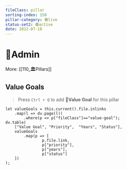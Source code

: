 ```yaml
---
fileClass: pillar  
sorting-index: 150
pillar-category: 🟢live
status-set2: 🟢active  
date: 2022-07-18  
---
```


# 🔑Admin
More: [[110_🏛Pillars]]

## Value Goals
> Press `Ctrl + Q`  to add **🌟Value Goal** for this pillar  
```dataviewjs
let valueGoals = this.current().file.inlinks
	.map(l => dv.page(l))
	    .where(p => p["fileClass"]=="value-goal");
dv.table(
    ["Value Goal", "Priority",  "Years", "Status"],
    valueGoals
		.map(p => [
		        p.file.link,
		        p["priority"],
		        p["years"],
		        p["status"]
    ])
);
```


